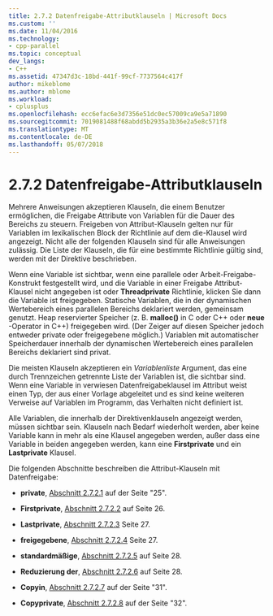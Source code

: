 ```yaml
---
title: 2.7.2 Datenfreigabe-Attributklauseln | Microsoft Docs
ms.custom: ''
ms.date: 11/04/2016
ms.technology:
- cpp-parallel
ms.topic: conceptual
dev_langs:
- C++
ms.assetid: 47347d3c-18bd-441f-99cf-7737564c417f
author: mikeblome
ms.author: mblome
ms.workload:
- cplusplus
ms.openlocfilehash: ecc6efac6e3d7356e51dc0ec57009ca9e5a71890
ms.sourcegitcommit: 7019081488f68abdd5b2935a3b36e2a5e8c571f8
ms.translationtype: MT
ms.contentlocale: de-DE
ms.lasthandoff: 05/07/2018
---
```

# <a name="272-data-sharing-attribute-clauses"></a>2.7.2 Datenfreigabe-Attributklauseln
Mehrere Anweisungen akzeptieren Klauseln, die einem Benutzer ermöglichen, die Freigabe Attribute von Variablen für die Dauer des Bereichs zu steuern. Freigeben von Attribut-Klauseln gelten nur für Variablen im lexikalischen Block der Richtlinie auf dem die-Klausel wird angezeigt. Nicht alle der folgenden Klauseln sind für alle Anweisungen zulässig. Die Liste der Klauseln, die für eine bestimmte Richtlinie gültig sind, werden mit der Direktive beschrieben.  
  
 Wenn eine Variable ist sichtbar, wenn eine parallele oder Arbeit-Freigabe-Konstrukt festgestellt wird, und die Variable in einer Freigabe Attribut-Klausel nicht angegeben ist oder **Threadprivate** Richtlinie, klicken Sie dann die Variable ist freigegeben. Statische Variablen, die in der dynamischen Wertebereich eines parallelen Bereichs deklariert werden, gemeinsam genutzt. Heap reservierter Speicher (z. B. **malloc()** in C oder C++ oder **neue** -Operator in C++) freigegeben wird. (Der Zeiger auf diesen Speicher jedoch entweder private oder freigegebene möglich.) Variablen mit automatischer Speicherdauer innerhalb der dynamischen Wertebereich eines parallelen Bereichs deklariert sind privat.  
  
 Die meisten Klauseln akzeptieren ein *Variablenliste* Argument, das eine durch Trennzeichen getrennte Liste der Variablen ist, die sichtbar sind. Wenn eine Variable in verwiesen Datenfreigabeklausel im Attribut weist einen Typ, der aus einer Vorlage abgeleitet und es sind keine weiteren Verweise auf Variablen im Programm, das Verhalten nicht definiert ist.  
  
 Alle Variablen, die innerhalb der Direktivenklauseln angezeigt werden, müssen sichtbar sein. Klauseln nach Bedarf wiederholt werden, aber keine Variable kann in mehr als eine Klausel angegeben werden, außer dass eine Variable in beiden angegeben werden, kann eine **Firstprivate** und ein **Lastprivate** Klausel.  
  
 Die folgenden Abschnitte beschreiben die Attribut-Klauseln mit Datenfreigabe:  
  
-   **private**, [Abschnitt 2.7.2.1](../../parallel/openmp/2-7-2-1-private.md) auf der Seite "25".  
  
-   **Firstprivate**, [Abschnitt 2.7.2.2](../../parallel/openmp/2-7-2-2-firstprivate.md) auf Seite 26.  
  
-   **Lastprivate**, [Abschnitt 2.7.2.3](../../parallel/openmp/2-7-2-3-lastprivate.md) Seite 27.  
  
-   **freigegebene**, [Abschnitt 2.7.2.4](../../parallel/openmp/2-7-2-4-shared.md) Seite 27.  
  
-   **standardmäßige**, [Abschnitt 2.7.2.5](../../parallel/openmp/2-7-2-5-default.md) auf Seite 28.  
  
-   **Reduzierung der**, [Abschnitt 2.7.2.6](../../parallel/openmp/2-7-2-6-reduction.md) auf Seite 28.  
  
-   **Copyin**, [Abschnitt 2.7.2.7](../../parallel/openmp/2-7-2-7-copyin.md) auf der Seite "31".  
  
-   **Copyprivate**, [Abschnitt 2.7.2.8](../../parallel/openmp/2-7-2-8-copyprivate.md) auf der Seite "32".